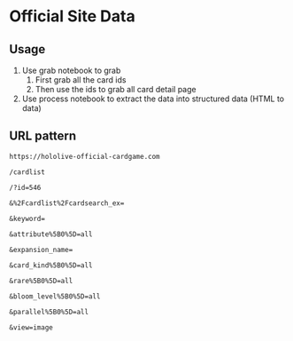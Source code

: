 # Official Site Data

## Usage

1. Use grab notebook to grab 
   1. First grab all the card ids
   2. Then use the ids to grab all card detail page
2. Use process notebook to extract the data into structured data (HTML to data)

## URL pattern
```
https://hololive-official-cardgame.com

/cardlist

/?id=546

&%2Fcardlist%2Fcardsearch_ex=

&keyword=

&attribute%5B0%5D=all

&expansion_name=

&card_kind%5B0%5D=all

&rare%5B0%5D=all

&bloom_level%5B0%5D=all

&parallel%5B0%5D=all

&view=image
```